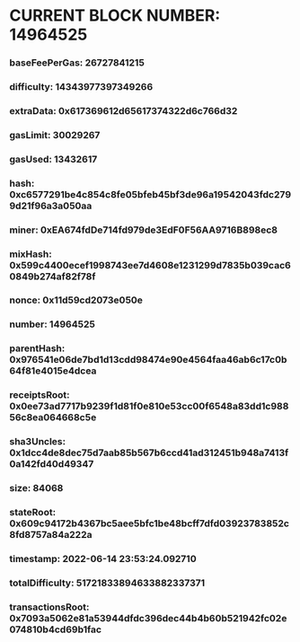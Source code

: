 # CURRENT BLOCK NUMBER: 14964525

### baseFeePerGas: 26727841215
### difficulty: 14343977397349266
### extraData: 0x617369612d65617374322d6c766d32
### gasLimit: 30029267
### gasUsed: 13432617
### hash: 0xc6577291be4c854c8fe05bfeb45bf3de96a19542043fdc2799d21f96a3a050aa
### miner: 0xEA674fdDe714fd979de3EdF0F56AA9716B898ec8
### mixHash: 0x599c4400ecef1998743ee7d4608e1231299d7835b039cac60849b274af82f78f
### nonce: 0x11d59cd2073e050e
### number: 14964525
### parentHash: 0x976541e06de7bd1d13cdd98474e90e4564faa46ab6c17c0b64f81e4015e4dcea
### receiptsRoot: 0x0ee73ad7717b9239f1d81f0e810e53cc00f6548a83dd1c98856c8ea064668c5e
### sha3Uncles: 0x1dcc4de8dec75d7aab85b567b6ccd41ad312451b948a7413f0a142fd40d49347
### size: 84068
### stateRoot: 0x609c94172b4367bc5aee5bfc1be48bcff7dfd03923783852c8fd8757a84a222a
### timestamp: 2022-06-14 23:53:24.092710
### totalDifficulty: 51721833894633882337371
### transactionsRoot: 0x7093a5062e81a53944dfdc396dec44b4b60b521942fc02e074810b4cd69b1fac
